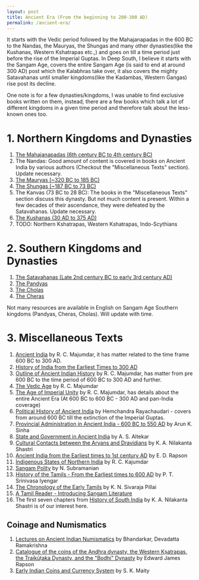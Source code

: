 ```yaml
---
layout: post
title: Ancient Era (From the beginning to 200-300 AD)
permalink: /ancient-era/
---
```


It starts with the Vedic period followed by the Mahajanapadas in the 600 BC to the Nandas, the Mauryas, the Shungas and many other dynasties(like the Kushanas, Western Kshatrapas etc.,) and goes on till a time period just before the rise of the Imperial Guptas. In Deep South, I believe it starts with the Sangam Age, covers the entire Sangam Age (is said to end at around 300 AD) post which the Kalabhras take over, it also covers the mighty Satavahanas until smaller kingdoms(like the Kadambas, Western Gangas) rise post its decline.

One note is for a few dynasties/kingdoms, I was unable to find exclusive books written on them, instead, there are a few books which talk a lot of different kingdoms in a given time period and therefore talk about the less-known ones too.

# 1. Northern Kingdoms and Dynasties

1. [The Mahajanapadas (6th century BC to 4th century BC)](/ancient-era/the-mahajanapadas/)
2. The Nandas: Good amount of content is covered in books on Ancient India by various authors (Checkout the "Miscellaneous Texts" section). Update necessary.
3. [The Mauryas (~320 BC to 185 BC)](/ancient-era/the-mauryas/)
4. [The Shungas (~187 BC to 73 BC)](/ancient-era/the-shungas/)
5. The Kanvas (73 BC to 28 BC): The books in the "Miscellaneous Texts" section discuss this dynasty. But not much content is present. Within a few decades of their ascendance, they were defeated by the Satavahanas. Update necessary.
6. [The Kushanas (30 AD to 375 AD)](/ancient-era/the-kushanas/)
7. TODO: Northern Kshatrapas, Western Kshatrapas, Indo-Scythians

# 2. Southern Kingdoms and Dynasties

1. [The Satavahanas (Late 2nd century BC to early 3rd century AD)](/ancient-era/the-satavahanas/)
2. [The Pandyas](/ancient-era/the-pandyas/)
3. [The Cholas](/ancient-era/the-cholas/)
4. [The Cheras](/ancient-era/the-cheras/)

Not many resources are available in English on Sangam Age Southern kingdoms (Pandyas, Cheras, Cholas). Will update with time.

# 3. Miscellaneous Texts

1. [Ancient India](https://archive.org/details/dli.calcutta.10819/) by R. C. Majumdar, it has matter related to the time frame 600 BC to 300 AD.
2. [History of India from the Earliest Times to 300 AD](https://archive.org/details/bhic131)
3. [Outline of Ancient Indian History](https://archive.org/details/outline-of-ancient-indian-history-r.-c.-majumdar/) by R. C. Majumdar, has matter from pre 600 BC to the time period of 600 BC to 300 AD and further.
4. [The Vedic Age](https://archive.org/details/dli.ernet.527062) by R. C. Majumdar
5. [The Age of Imperial Unity](https://archive.org/details/The_Age_of_Imperial_Unity/) by R. C. Majumdar, has details about the entire Ancient Era (At 600 BC to 600 BC - 300 AD and pan-India coverage)
6. [Political History of Ancient India](https://archive.org/details/in.ernet.dli.2015.282598/) by Hemchandra Rayachaudari - covers from around 600 BC till the extinction of the Imperial Guptas.
7. [Provincial Administration in Ancient India - 600 BC to 550 AD](https://archive.org/details/in.ernet.dli.2015.119783) by Arun K. Sinha
8. [State and Government in Ancient India](https://archive.org/details/in.ernet.dli.2015.117058/) by A. S. Altekar
9. [Cultural Contacts between the Aryans and Dravidians](https://archive.org/details/K.A.NilakantaSastriBooks/K.%20A.%20Nilakanta%20Sastri/Cultural-Contacts-Between-Aryans-And-Dravidians/) by K. A. Nilakanta Shastri
10. [Ancient India from the Earliest times to 1st century AD](https://ia902601.us.archive.org/20/items/ancientindiafrom00raps/ancientindiafrom00raps.pdf) by E. D. Rapson
11. [Indigenous States of Northern India](https://archive.org/details/in.ernet.dli.2015.108141/) by R. C. Kajumdar
12. [Sangam Polity](https://archive.org/details/in.ernet.dli.2015.111129/) by N. Subramanian
13. [History of the Tamils - From the Earliest times to 600 AD](https://archive.org/details/HistoryOfTheTamilsFromTheEarliestTimesTo600A.D.) by P. T. Srinivasa Iyengar
14. [The Chronology of the Early Tamils](https://archive.org/details/TheChronologyOfTheEarlyTamils) by K. N. Sivaraja Pillai
15. [A Tamil Reader - Introducing Sangam Literature](https://archive.org/details/dli.jZY9lup2kZl6TuXGlZQdjZM8luQy.TVA_BOK_0005884/)
16. The first seven chapters from [History of South India](https://archive.org/details/in.gov.ignca.16035/) by K. A. Nilakanta Shastri is of our interest here.

## Coinage and Numismatics

1. [Lectures on Ancient Indian Numismatics](https://archive.org/details/lecturesonancien0000bhan) by Bhandarkar, Devadatta Ramakrishna
2. [Catalogue of the coins of the Andhra dynasty, the Western Kṣatrapas, the Traikūṭaka Dynasty, and the "Bodhi" Dynasty](https://archive.org/details/catalogueofcoins0000raps) by Edward James Rapson
3. [Early Indian Coins and Currency System](https://archive.org/details/in.ernet.dli.2015.131226) by S. K. Maity
